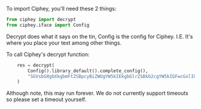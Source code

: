 To import Ciphey, you'll need these 2 things:

```python
from ciphey import decrypt
from ciphey.iface import Config
```

Decrypt does what it says on the tin, Config is the config for Ciphey. I.E. It's where you place your text among other things.

To call Ciphey's decrypt function:

```python
    res = decrypt(
        Config().library_default().complete_config(),
        "SGVsbG8gbXkgbmFtZSBpcyBiZWUgYW5kIEkgbGlrZSBkb2cgYW5kIGFwcGxlIGFuZCB0cmVl",
    )
```

Although note, this may run forever. We do not currently support timeouts so please set a timeout yourself.